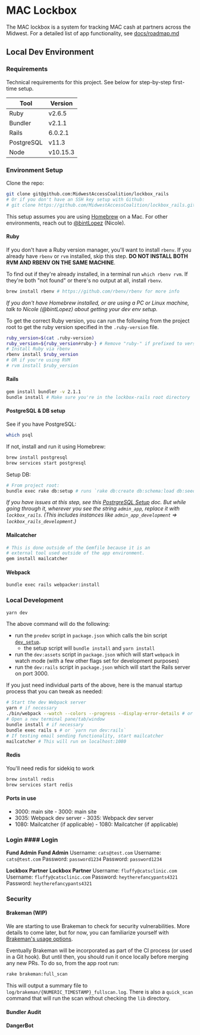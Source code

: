 # MAC Lockbox

The MAC lockbox is a system for tracking MAC cash at partners across the Midwest. For a detailed list of app functionality, see [docs/roadmap.md](https://github.com/MidwestAccessCoalition/lockbox_rails/blob/master/docs/roadmap.md)

## Local Dev Environment

### Requirements

Technical requirements for this project. See below for step-by-step first-time setup.

| Tool       | Version  |
| ---------- | -------- |
| Ruby       | v2.6.5   |
| Bundler    | v2.1.1   |
| Rails      | 6.0.2.1  |
| PostgreSQL | v11.3    |
| Node       | v10.15.3 |

### Environment Setup

Clone the repo:

```sh
git clone git@github.com:MidwestAccessCoalition/lockbox_rails
# Or if you don't have an SSH key setup with Github:
# git clone https://github.com/MidwestAccessCoalition/lockbox_rails.git
```

This setup assumes you are using [Homebrew](https://brew.sh/) on a Mac. For other environments, reach out to [@bintLopez](https://github.com/BintLopez) (Nicole).

#### Ruby

If you don't have a Ruby version manager, you'll want to install `rbenv`. If you already have `rbenv` or `rvm` installed, skip this step.
**DO NOT INSTALL BOTH RVM AND RBENV ON THE SAME MACHINE**.

To find out if they're already installed, in a terminal run `which rbenv rvm`. If they're both "not found" or there's no output at all, install `rbenv`.

```sh
brew install rbenv # https://github.com/rbenv/rbenv for more info
```

_If you don't have Homebrew installed, or are using a PC or Linux machine, talk to Nicole (@bintLopez) about getting your dev env setup._

To get the correct Ruby version, you can run the following from the project root to get the ruby version specified in the `.ruby-version` file.

```sh
ruby_version=$(cat .ruby-version)
ruby_version=${ruby_version#ruby-} # Remove "ruby-" if prefixed to version number
# Install Ruby via rbenv
rbenv install $ruby_version
# OR if you're using RVM
# rvm install $ruby_version
```

#### Rails

```sh
gem install bundler -v 2.1.1
bundle install # Make sure you're in the lockbox-rails root directory
```

#### PostgreSQL & DB setup

See if you have PostgreSQL:

```sh
which psql
```

If not, install and run it using Homebrew:

```sh
brew install postgresql
brew services start postgresql
```

Setup DB:

```sh
# From project root:
bundle exec rake db:setup # runs `rake db:create db:schema:load db:seed
```

_If you have issues at this step, see this [PostrgreSQL Setup](https://github.com/MidwestAccessCoalition/jane_point_oh/blob/master/docs/db_setup.md) doc. But while going through it, wherever you see the string `admin_app`, replace it with `lockbox_rails`. (This includes instances like `admin_app_development` => `lockbox_rails_development`.)_

#### Mailcatcher

```sh
# This is done outside of the Gemfile because it is an
# external tool used outside of the app environment.
gem install mailcatcher
```

#### Webpack

```sh
bundle exec rails webpacker:install
```

### Local Development
```sh
yarn dev
```
The above command will do the following:
* run the `predev` script in `package.json` which calls the bin script [`dev_setup`](./bin/dev_setup).
  * the setup script will `bundle install` and `yarn install`
* run the `dev:assets` script in `package.json` which will start `webpack` in watch mode (with a few other flags set for development purposes)
* run the `dev:rails` script in `package.json` which will start the Rails server on port 3000.

If you just need individual parts of the above, here is the manual startup process that you can tweak as needed:
```sh
# Start the dev Webpack server
yarn # if necessary
./bin/webpack --watch --colors --progress --display-error-details # or `yarn run dev:assets`
# Open a new terminal pane/tab/window
bundle install # if necessary
bundle exec rails s # or `yarn run dev:rails`
# If testing email sending functionality, start mailcatcher
mailcatcher # This will run on localhost:1080
```

#### Redis

You'll need redis for sidekiq to work

```sh
brew install redis
brew services start redis
```

#### Ports in use


- 3000: main site	- 3000: main site
- 3035: Webpack dev server	- 3035: Webpack dev server
- 1080: Mailcatcher (if applicable)	- 1080: Mailcatcher (if applicable)


### Login	#### Login
**Fund Admin**	**Fund Admin**
Username: `cats@test.com`	Username: `cats@test.com`
Password: `password1234`	Password: `password1234`


**Lockbox Partner**	**Lockbox Partner**
Username: `fluffy@catsclinic.com`	Username: `fluffy@catsclinic.com`
Password: `heytherefancypants4321`	Password: `heytherefancypants4321`

### Security
#### Brakeman (WIP)
We are starting to use Brakeman to check for security vulnerabilities. More details to come later, but for now, you can familiarize yourself with [Brakeman's usage options](https://github.com/presidentbeef/brakeman/blob/master/OPTIONS.md).

Eventually Brakeman will be incorporated as part of the CI process (or used in a Git hook). But until then, you should run it once locally before merging any new PRs. To do so, from the app root run:
```sh
rake brakeman:full_scan
```

This will output a summary file to `log/brakeman/{NUMERIC_TIMESTAMP}_fullscan.log`. There is also a `quick_scan` command that will run the scan without checking the `lib` directory.

#### Bundler Audit

#### DangerBot
